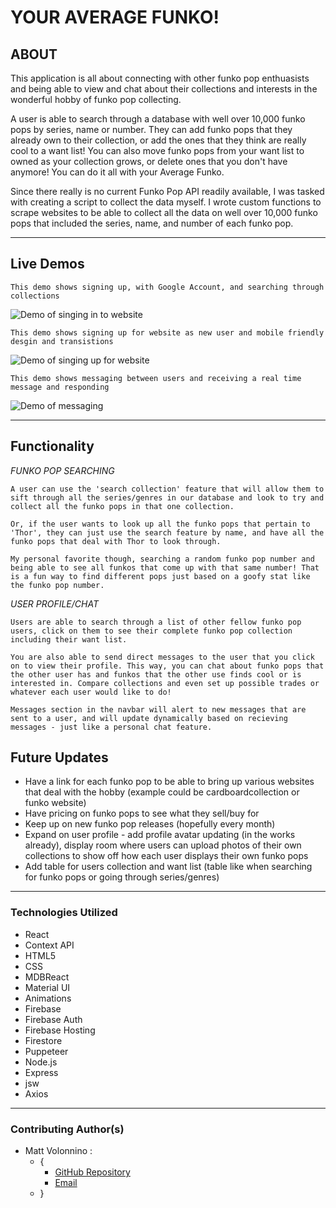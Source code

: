 # YOUR AVERAGE FUNKO!

## ABOUT

This application is all about connecting with other funko pop enthuasists and being able to view and chat about their collections and interests in the wonderful hobby of funko pop collecting.

A user is able to search through a database with well over 10,000 funko pops by series, name or number. They can add funko pops that they already own to their collection, or add the ones that they think are really cool to a want list! You can also move funko pops from your want list to owned as your collection grows, or delete ones that you don't have anymore! You can do it all with your Average Funko.

Since there really is no current Funko Pop API readily available, I was tasked with creating a script to collect the data myself. I wrote custom functions to scrape websites to be able to collect all the data on well over 10,000 funko pops that included the series, name, and number of each funko pop.

---

## Live Demos

    This demo shows signing up, with Google Account, and searching through collections

![Demo of singing in to website](src/assets/yaf-signin.gif)

    This demo shows signing up for website as new user and mobile friendly desgin and transistions

![Demo of singing up for website](src/assets/yaf-signup.gif)

    This demo shows messaging between users and receiving a real time message and responding

![Demo of messaging](sr/../src/assets/yaf-messaging.gif)

---

## Functionality

_FUNKO POP SEARCHING_

    A user can use the 'search collection' feature that will allow them to sift through all the series/genres in our database and look to try and collect all the funko pops in that one collection.

    Or, if the user wants to look up all the funko pops that pertain to 'Thor', they can just use the search feature by name, and have all the funko pops that deal with Thor to look through.

    My personal favorite though, searching a random funko pop number and being able to see all funkos that come up with that same number! That is a fun way to find different pops just based on a goofy stat like the funko pop number.

_USER PROFILE/CHAT_

    Users are able to search through a list of other fellow funko pop users, click on them to see their complete funko pop collection including their want list.

    You are also able to send direct messages to the user that you click on to view their profile. This way, you can chat about funko pops that the other user has and funkos that the other use finds cool or is interested in. Compare collections and even set up possible trades or whatever each user would like to do!

    Messages section in the navbar will alert to new messages that are sent to a user, and will update dynamically based on recieving messages - just like a personal chat feature.

## Future Updates

- Have a link for each funko pop to be able to bring up various websites that deal with the hobby (example could be cardboardcollection or funko website)
- Have pricing on funko pops to see what they sell/buy for
- Keep up on new funko pop releases (hopefully every month)
- Expand on user profile - add profile avatar updating (in the works already), display room where users can upload photos of their own collections to show off how each user displays their own funko pops
- Add table for users collection and want list (table like when searching for funko pops or going through series/genres)

---

### Technologies Utilized

- React
- Context API
- HTML5
- CSS
- MDBReact
- Material UI
- Animations
- Firebase
- Firebase Auth
- Firebase Hosting
- Firestore
- Puppeteer
- Node.js
- Express
- jsw
- Axios

---

### Contributing Author(s)

- Matt Volonnino :
  - {
    - [GitHub Repository](https://github.com/mvolonnino)
    - [Email](mailto:mvolonnino12@gmail.com)
  - }
